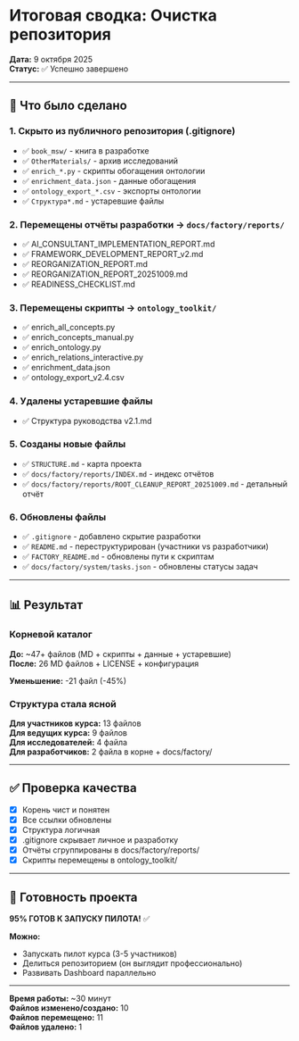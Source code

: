 # Итоговая сводка: Очистка репозитория

**Дата:** 9 октября 2025  
**Статус:** ✅ Успешно завершено

---

## 🎯 Что было сделано

### 1. Скрыто из публичного репозитория (.gitignore)
- ✅ `book_msw/` - книга в разработке
- ✅ `OtherMaterials/` - архив исследований
- ✅ `enrich_*.py` - скрипты обогащения онтологии
- ✅ `enrichment_data.json` - данные обогащения
- ✅ `ontology_export_*.csv` - экспорты онтологии
- ✅ `Структура*.md` - устаревшие файлы

### 2. Перемещены отчёты разработки → `docs/factory/reports/`
- ✅ AI_CONSULTANT_IMPLEMENTATION_REPORT.md
- ✅ FRAMEWORK_DEVELOPMENT_REPORT_v2.md
- ✅ REORGANIZATION_REPORT.md
- ✅ REORGANIZATION_REPORT_20251009.md
- ✅ READINESS_CHECKLIST.md

### 3. Перемещены скрипты → `ontology_toolkit/`
- ✅ enrich_all_concepts.py
- ✅ enrich_concepts_manual.py
- ✅ enrich_ontology.py
- ✅ enrich_relations_interactive.py
- ✅ enrichment_data.json
- ✅ ontology_export_v2.4.csv

### 4. Удалены устаревшие файлы
- ✅ Структура руководства v2.1.md

### 5. Созданы новые файлы
- ✅ `STRUCTURE.md` - карта проекта
- ✅ `docs/factory/reports/INDEX.md` - индекс отчётов
- ✅ `docs/factory/reports/ROOT_CLEANUP_REPORT_20251009.md` - детальный отчёт

### 6. Обновлены файлы
- ✅ `.gitignore` - добавлено скрытие разработки
- ✅ `README.md` - переструктурирован (участники vs разработчики)
- ✅ `FACTORY_README.md` - обновлены пути к скриптам
- ✅ `docs/factory/system/tasks.json` - обновлены статусы задач

---

## 📊 Результат

### Корневой каталог

**До:** ~47+ файлов (MD + скрипты + данные + устаревшие)  
**После:** 26 MD файлов + LICENSE + конфигурация

**Уменьшение:** -21 файл (-45%)

### Структура стала ясной

**Для участников курса:** 13 файлов  
**Для ведущих курса:** 9 файлов  
**Для исследователей:** 4 файла  
**Для разработчиков:** 2 файла в корне + docs/factory/

---

## ✅ Проверка качества

- [x] Корень чист и понятен
- [x] Все ссылки обновлены
- [x] Структура логичная
- [x] .gitignore скрывает личное и разработку
- [x] Отчёты сгруппированы в docs/factory/reports/
- [x] Скрипты перемещены в ontology_toolkit/

---

## 🚀 Готовность проекта

**95% ГОТОВ К ЗАПУСКУ ПИЛОТА!** ✅

**Можно:**
- Запускать пилот курса (3-5 участников)
- Делиться репозиторием (он выглядит профессионально)
- Развивать Dashboard параллельно

---

**Время работы:** ~30 минут  
**Файлов изменено/создано:** 10  
**Файлов перемещено:** 11  
**Файлов удалено:** 1

